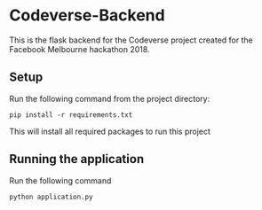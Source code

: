 Codeverse-Backend
=================
This is the flask backend for the Codeverse project created for the Facebook Melbourne hackathon 2018.

Setup
--------
Run the following command from the project directory:

`pip install -r requirements.txt`

This will install all required packages to run this project

Running the application
-------------------------
Run the following command

`python application.py`
